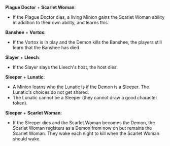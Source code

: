 **Plague Doctor** + **Scarlet Woman**:
- If the Plague Doctor dies, a living Minion gains the Scarlet Woman ability in addition to their own ability, and learns this.

**Banshee** + **Vortox**:
- If the Vortox is in play and the Demon kills the Banshee, the players still learn that the Banshee has died.

**Slayer** + **Lleech**:
- If the Slayer slays the Lleech's host, the host dies.

**Sleeper** + **Lunatic**:
- A Minion learns who the Lunatic is if the Demon is a Sleeper. The Lunatic's choices do not get shared.
- The Lunatic cannot be a Sleeper (they cannot draw a good character token).

**Sleeper** + **Scarlet Woman**:
- If the Sleeper dies and the Scarlet Woman becomes the Demon, the Scarlet Woman
  registers as a Demon from now on but remains the Scarlet Woman. They wake each night to kill when the Scarlet Woman should wake.
